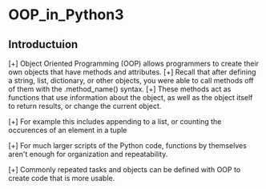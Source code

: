 # OOP_in_Python3

## Introductuion
[+] Object Oriented Programming (OOP) allows programmers to create their own objects that have methods and attributes.
[+] Recall that after defining a string, list, dictionary, or other objects, you were able to call methods off of them with the .method_name() syntax.
[+] These methods act as functions that use information about the object, as well as the object itself to return results, or change the current object.

[+] For example this includes appending to a list, or counting the occurences of an element in a tuple

[+] For much larger scripts of the Python code, functions by themselves aren't enough for organization and repeatability.

[+] Commonly repeated tasks and objects can be defined with OOP to create code that is more usable.

